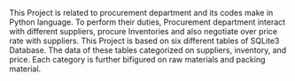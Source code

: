 This Project is related to procurement department and its codes make in Python language.
To perform their duties, Procurement department interact with different suppliers, procure Inventories and also negotiate over price rate with suppliers.
This Project is based on six different tables of SQLite3 Database. 
The data of these tables categorized on suppliers, inventory, and price. Each category is further bifigured on raw materials and packing material.
